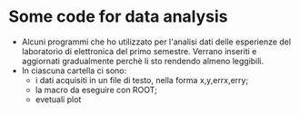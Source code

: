 # Some code for data analysis

* Alcuni programmi che ho utilizzato per l'analisi dati delle esperienze del laboratorio di elettronica del primo semestre. Verrano inseriti e aggiornati gradualmente perchè li sto rendendo almeno leggibili. 
* In ciascuna cartella ci sono:
  * i dati acquisiti in un file di testo, nella forma x,y,errx,erry;
  * la macro da eseguire con ROOT;
  * evetuali plot 
